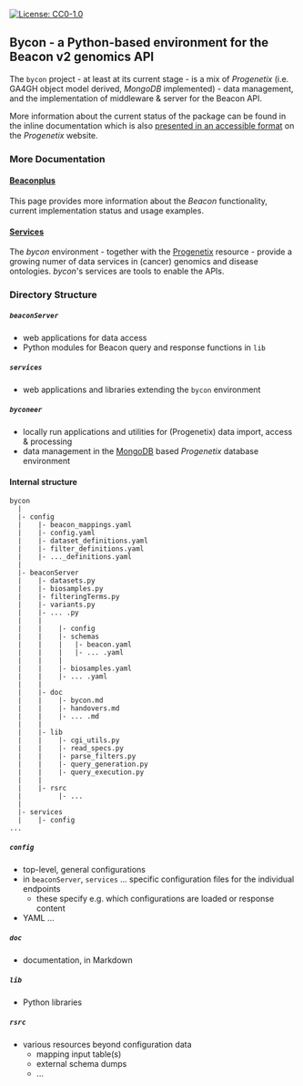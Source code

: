 [![License: CC0-1.0](https://img.shields.io/badge/License-CC0%201.0-lightgrey.svg)](http://creativecommons.org/publicdomain/zero/1.0/)

## Bycon - a Python-based environment for the Beacon v2 genomics API

The `bycon` project - at least at its current stage - is a mix of _Progenetix_ (i.e. GA4GH object model derived, _MongoDB_ implemented) - data management, and the implementation of middleware & server for the Beacon API.

More information about the current status of the package can be found in the inline
documentation which is also [presented in an accessible format](https://info.progenetix.org/tags/Beacon.html) on the _Progenetix_ website.

### More Documentation

#### [Beaconplus](./beaconServer/doc/bycon.md)

This page provides more information about the _Beacon_ functionality, current
implementation status and usage examples.

#### [Services](./services/doc/services.md)

The _bycon_ environment - together with the [Progenetix](http://progenetix.org)
resource - provide a growing numer of data services in (cancer) genomics and
disease ontologies. _bycon_'s services are tools to enable the APIs.

### Directory Structure

##### `beaconServer`

* web applications for data access
* Python modules for Beacon query and response functions in `lib`

##### `services`

* web applications and libraries extending the `bycon` environment

##### `byconeer`

* locally run applications and utilities for (Progenetix) data import, access & processing
* data management in the [MongoDB](http://mongodb.org) based _Progenetix_ database environment

#### Internal structure

```
bycon
  |
  |- config
  |    |- beacon_mappings.yaml
  |    |- config.yaml
  |    |- dataset_definitions.yaml
  |    |- filter_definitions.yaml
  |    |- ..._definitions.yaml
  |
  |- beaconServer
  |    |- datasets.py
  |    |- biosamples.py
  |    |- filteringTerms.py
  |    |- variants.py
  |    |- ... .py
  |    |
  |    |    |- config
  |    |    |- schemas
  |    |    |   |- beacon.yaml
  |    |    |   |- ... .yaml
  |    |    |
  |    |    |- biosamples.yaml
  |    |    |- ... .yaml
  |    |
  |    |- doc
  |    |    |- bycon.md
  |    |    |- handovers.md
  |    |    |- ... .md
  |    |
  |    |- lib
  |    |    |- cgi_utils.py
  |    |    |- read_specs.py
  |    |    |- parse_filters.py
  |    |    |- query_generation.py
  |    |    |- query_execution.py
  |    |
  |    |- rsrc
  |         |- ...
  |
  |- services
  |    |- config
...
```

##### `config`

* top-level, general configurations
* in `beaconServer`, `services` ... specific configuration files for the
individual endpoints
  - these specify e.g. which configurations are loaded or response content
* YAML ...

##### `doc`

* documentation, in Markdown

##### `lib`

* Python libraries

##### `rsrc`

* various resources beyond configuration data
    - mapping input table(s)
    - external schema dumps
    - ...


